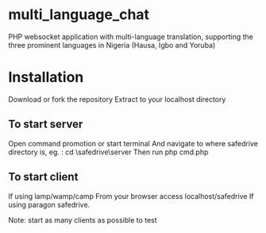 

# multi_language_chat
PHP websocket application with multi-language translation, supporting the three prominent languages in Nigeria (Hausa, Igbo and Yoruba)
# Installation
Download or fork the repository
Extract to your localhost directory
## To start server
Open command promotion or start terminal
And navigate to where safedrive directory is, eg.
: cd <user>\safedrive\server
Then run
php cmd.php

## To start client
If using lamp/wamp/camp
From your browser access localhost/safedrive
If using paragon
safedrive.<custom domain>

Note:  start as many clients as possible to test
